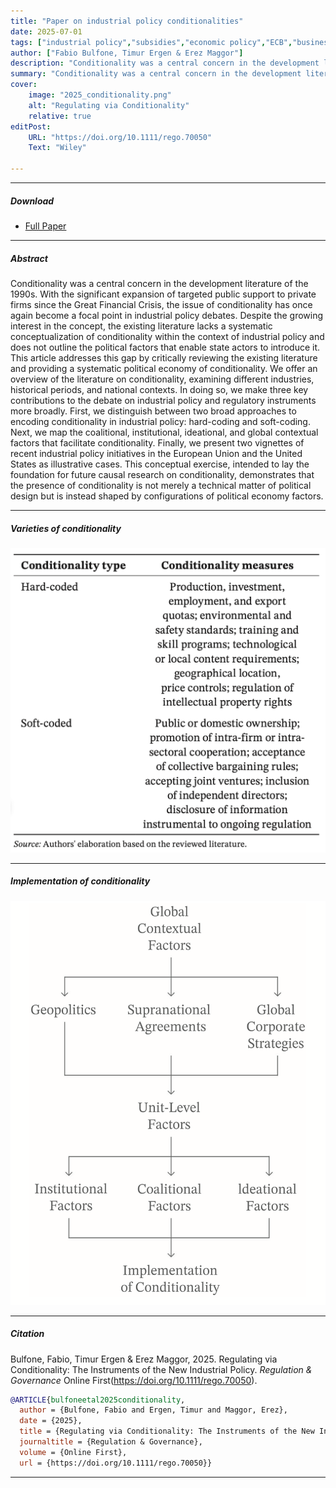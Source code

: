 ```yaml
---
title: "Paper on industrial policy conditionalities" 
date: 2025-07-01
tags: ["industrial policy","subsidies","economic policy","ECB","business power","privatization","neoliberalism","conditionality"]
author: ["Fabio Bulfone, Timur Ergen & Erez Maggor"]
description: "Conditionality was a central concern in the development literature of the 1990s. With the significant expansion of targeted public support to private firms since the Great Financial Crisis, the issue of conditionality has once again become a focal point in industrial policy debates. Despite the growing interest in the concept, the existing literature lacks a systematic conceptualization of conditionality within the context of industrial policy and does not outline the political factors that enable state actors to introduce it. This article addresses this gap by critically reviewing the existing literature and providing a systematic political economy of conditionality. We offer an overview of the literature on conditionality, examining different industries, historical periods, and national contexts. In doing so, we make three key contributions to the debate on industrial policy and regulatory instruments more broadly. First, we distinguish between two broad approaches to encoding conditionality in industrial policy: hard-coding and soft-coding. Next, we map the coalitional, institutional, ideational, and global contextual factors that facilitate conditionality. Finally, we present two vignettes of recent industrial policy initiatives in the European Union and the United States as illustrative cases. This conceptual exercise, intended to lay the foundation for future causal research on conditionality, demonstrates that the presence of conditionality is not merely a technical matter of political design but is instead shaped by configurations of political economy factors." 
summary: "Conditionality was a central concern in the development literature of the 1990s. With the significant expansion of targeted public support to private firms since the Great Financial Crisis, the issue of conditionality has once again become a focal point in industrial policy debates. Despite the growing interest in the concept, the existing literature lacks a systematic conceptualization of conditionality within the context of industrial policy and does not outline the political factors that enable state actors to introduce it. This article addresses this gap by critically reviewing the existing literature and providing a systematic political economy of conditionality. We offer an overview of the literature on conditionality, examining different industries, historical periods, and national contexts. In doing so, we make three key contributions to the debate on industrial policy and regulatory instruments more broadly. First, we distinguish between two broad approaches to encoding conditionality in industrial policy: hard-coding and soft-coding. Next, we map the coalitional, institutional, ideational, and global contextual factors that facilitate conditionality. Finally, we present two vignettes of recent industrial policy initiatives in the European Union and the United States as illustrative cases. This conceptual exercise, intended to lay the foundation for future causal research on conditionality, demonstrates that the presence of conditionality is not merely a technical matter of political design but is instead shaped by configurations of political economy factors." 
cover:
    image: "2025_conditionality.png"
    alt: "Regulating via Conditionality"
    relative: true
editPost:
    URL: "https://doi.org/10.1111/rego.70050"
    Text: "Wiley"

---
```


---

##### Download

+ [Full Paper](2025_conditionality.pdf)

---

##### Abstract

Conditionality was a central concern in the development literature of the 1990s. With the significant expansion of targeted public support to private firms since the Great Financial Crisis, the issue of conditionality has once again become a focal point in industrial policy debates. Despite the growing interest in the concept, the existing literature lacks a systematic conceptualization of conditionality within the context of industrial policy and does not outline the political factors that enable state actors to introduce it. This article addresses this gap by critically reviewing the existing literature and providing a systematic political economy of conditionality. We offer an overview of the literature on conditionality, examining different industries, historical periods, and national contexts. In doing so, we make three key contributions to the debate on industrial policy and regulatory instruments more broadly. First, we distinguish between two broad approaches to encoding conditionality in industrial policy: hard-coding and soft-coding. Next, we map the coalitional, institutional, ideational, and global contextual factors that facilitate conditionality. Finally, we present two vignettes of recent industrial policy initiatives in the European Union and the United States as illustrative cases. This conceptual exercise, intended to lay the foundation for future causal research on conditionality, demonstrates that the presence of conditionality is not merely a technical matter of political design but is instead shaped by configurations of political economy factors.

---

##### Varieties of conditionality

![](figure_1_conditionality.png)

---

##### Implementation of conditionality

![](figure_2_conditionality.png)

---

##### Citation

Bulfone, Fabio, Timur Ergen & Erez Maggor, 2025. Regulating via Conditionality: The Instruments of the New Industrial Policy. *Regulation & Governance* Online First(https://doi.org/10.1111/rego.70050).

```BibTeX
@ARTICLE{bulfoneetal2025conditionality,
  author = {Bulfone, Fabio and Ergen, Timur and Maggor, Erez},
  date = {2025},
  title = {Regulating via Conditionality: The Instruments of the New Industrial Policy},
  journaltitle = {Regulation & Governance},
  volume = {Online First},
  url = {https://doi.org/10.1111/rego.70050}}

```

---


